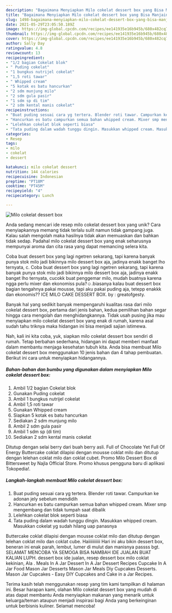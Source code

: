```yaml
---
description: "Bagaimana Menyiapkan Milo cokelat dessert box yang Bisa Manjain Lidah"
title: "Bagaimana Menyiapkan Milo cokelat dessert box yang Bisa Manjain Lidah"
slug: 1498-bagaimana-menyiapkan-milo-cokelat-dessert-box-yang-bisa-manjain-lidah
date: 2021-05-29T23:05:50.189Z
image: https://img-global.cpcdn.com/recipes/ee141935e16b945b/680x482cq70/milo-cokelat-dessert-box-foto-resep-utama.jpg
thumbnail: https://img-global.cpcdn.com/recipes/ee141935e16b945b/680x482cq70/milo-cokelat-dessert-box-foto-resep-utama.jpg
cover: https://img-global.cpcdn.com/recipes/ee141935e16b945b/680x482cq70/milo-cokelat-dessert-box-foto-resep-utama.jpg
author: Sally Day
ratingvalue: 4.8
reviewcount: 13
recipeingredient:
- "1/2 bagian Cokelat blok"
- " Puding cokelat"
- "1 bungkus nutrijel cokelat"
- "1,5 roti tawar"
- " Whipped cream"
- "5 kotak es batu hancurkan"
- "2 sdm munjung milo"
- "2 sdm gula pasir"
- "1 sdm sp di tim"
- "2 sdm kental manis cokelat"
recipeinstructions:
- "Buat puding sesuai cara yg tertera. Blender roti tawar. Campurkan ke adonan jely sebelum mendidih"
- "Hancurkan es batu campurkan semua bahan whipped cream. Mixer smp mengembang dan tidak tumpah saat dibalik"
- "Lelehkan cokelat blok seperti biasa"
- "Tata puding dalam wadah tunggu dingin. Masukkan whipped cream. Masukkan cokelat yg sudah hilang uap panasnya"
categories:
- Resep
tags:
- milo
- cokelat
- dessert

katakunci: milo cokelat dessert 
nutrition: 144 calories
recipecuisine: Indonesian
preptime: "PT18M"
cooktime: "PT45M"
recipeyield: "4"
recipecategory: Lunch

---
```



![Milo cokelat dessert box](https://img-global.cpcdn.com/recipes/ee141935e16b945b/680x482cq70/milo-cokelat-dessert-box-foto-resep-utama.jpg)

Anda sedang mencari ide resep milo cokelat dessert box yang unik? Cara menyiapkannya memang tidak terlalu sulit namun tidak gampang juga. Kalau salah mengolah maka hasilnya tidak akan memuaskan dan bahkan tidak sedap. Padahal milo cokelat dessert box yang enak seharusnya mempunyai aroma dan cita rasa yang dapat memancing selera kita.

Coba buat dessert box yang lagi ngetren sekarang, tapi karena banyak punya stok milo jadi bikinnya milo dessert box aja, jadinya enakk banget lho ternyata, c. Coba buat dessert box yang lagi ngetren sekarang, tapi karena banyak punya stok milo jadi bikinnya milo dessert box aja, jadinya enakk banget lho ternyata, cucokk buat penggemar milo, mudah buatnya karena ngga perlu mixer dan ekonomiss pula?☺.biasanya kalau buat dessert box bagian tengahnya pakai mousse, tapi aku pakai puding aja, tetepp enakkk dan ekonomis?? ICE MILO CAKE DESSERT BOX. by : greatofgesty.

Banyak hal yang sedikit banyak mempengaruhi kualitas rasa dari milo cokelat dessert box, pertama dari jenis bahan, kedua pemilihan bahan segar hingga cara mengolah dan menghidangkannya. Tidak usah pusing jika mau menyiapkan milo cokelat dessert box yang enak di rumah, karena asal sudah tahu triknya maka hidangan ini bisa menjadi sajian istimewa.


Nah, kali ini kita coba, yuk, siapkan milo cokelat dessert box sendiri di rumah. Tetap berbahan sederhana, hidangan ini dapat memberi manfaat dalam membantu menjaga kesehatan tubuh kita. Anda bisa membuat Milo cokelat dessert box menggunakan 10 jenis bahan dan 4 tahap pembuatan. Berikut ini cara untuk menyiapkan hidangannya.

<!--inarticleads1-->

##### Bahan-bahan dan bumbu yang digunakan dalam menyiapkan Milo cokelat dessert box:

1. Ambil 1/2 bagian Cokelat blok
1. Gunakan  Puding cokelat
1. Ambil 1 bungkus nutrijel cokelat
1. Ambil 1,5 roti tawar
1. Gunakan  Whipped cream
1. Siapkan 5 kotak es batu hancurkan
1. Sediakan 2 sdm munjung milo
1. Ambil 2 sdm gula pasir
1. Ambil 1 sdm sp (di tim)
1. Sediakan 2 sdm kental manis cokelat


Ditutup dengan selai berry dari buah berry asli. Full of Chocolate Yet Full Of Energy Buttercake coklat dilapisi dengan mousse coklat milo dan ditutup dengan lelehan coklat milo dan coklat cubet. Promo Milo Dessert Box di Bittersweet by Najla Official Store. Promo khusus pengguna baru di aplikasi Tokopedia!. 

<!--inarticleads2-->

##### Langkah-langkah membuat Milo cokelat dessert box:

1. Buat puding sesuai cara yg tertera. Blender roti tawar. Campurkan ke adonan jely sebelum mendidih
1. Hancurkan es batu campurkan semua bahan whipped cream. Mixer smp mengembang dan tidak tumpah saat dibalik
1. Lelehkan cokelat blok seperti biasa
1. Tata puding dalam wadah tunggu dingin. Masukkan whipped cream. Masukkan cokelat yg sudah hilang uap panasnya


Buttercake coklat dilapisi dengan mousse coklat milo dan ditutup dengan lelehan coklat milo dan coklat cube. Haiiiiiiiiiii Hari ini aku bikin dessert box, beneran ini enak parah, lembut, lumer di mulut dan manisnya passss bgt. SELAMAT MENCOBA YA SEMOGA BISA NAMBAH IDE JUALAN BUAT KALIAN LUPH. dessert box ide jualan, resep dessert box milo coklat kekinian, Ala . Meals In A Jar Dessert In A Jar Dessert Recipes Cupcake In A Jar Food Mason Jar Desserts Mason Jar Meals Diy Cupcakes Desserts. Mason Jar Cupcakes - Easy DIY Cupcakes and Cake in a Jar Recipes. 

Terima kasih telah menggunakan resep yang tim kami tampilkan di halaman ini. Besar harapan kami, olahan Milo cokelat dessert box yang mudah di atas dapat membantu Anda menyiapkan makanan yang menarik untuk keluarga/teman ataupun menjadi inspirasi bagi Anda yang berkeinginan untuk berbisnis kuliner. Selamat mencoba!
